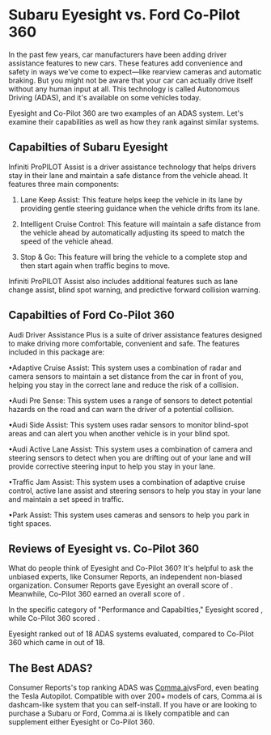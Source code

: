 # Subaru Eyesight vs. Ford Co-Pilot 360

In the past few years, car manufacturers have been adding driver assistance features to new cars. These features add convenience and safety in ways we've come to expect—like rearview cameras and automatic braking. But you might not be aware that your car can actually drive itself without any human input at all. This technology is called Autonomous Driving (ADAS), and it's available on some vehicles today.

Eyesight and Co-Pilot 360 are two examples of an ADAS system. Let's examine their capabilities as well as how they rank against similar systems.

## Capabilties of Subaru Eyesight

Infiniti ProPILOT Assist is a driver assistance technology that helps drivers stay in their lane and maintain a safe distance from the vehicle ahead. It features three main components:

1. Lane Keep Assist: This feature helps keep the vehicle in its lane by providing gentle steering guidance when the vehicle drifts from its lane.

2. Intelligent Cruise Control: This feature will maintain a safe distance from the vehicle ahead by automatically adjusting its speed to match the speed of the vehicle ahead.

3. Stop &amp; Go: This feature will bring the vehicle to a complete stop and then start again when traffic begins to move.

Infiniti ProPILOT Assist also includes additional features such as lane change assist, blind spot warning, and predictive forward collision warning.

## Capabilties of Ford Co-Pilot 360

Audi Driver Assistance Plus is a suite of driver assistance features designed to make driving more comfortable, convenient and safe. The features included in this package are:

•Adaptive Cruise Assist: This system uses a combination of radar and camera sensors to maintain a set distance from the car in front of you, helping you stay in the correct lane and reduce the risk of a collision.

•Audi Pre Sense: This system uses a range of sensors to detect potential hazards on the road and can warn the driver of a potential collision.

•Audi Side Assist: This system uses radar sensors to monitor blind-spot areas and can alert you when another vehicle is in your blind spot.

•Audi Active Lane Assist: This system uses a combination of camera and steering sensors to detect when you are drifting out of your lane and will provide corrective steering input to help you stay in your lane.

•Traffic Jam Assist: This system uses a combination of adaptive cruise control, active lane assist and steering sensors to help you stay in your lane and maintain a set speed in traffic.

•Park Assist: This system uses cameras and sensors to help you park in tight spaces.

## Reviews of Eyesight vs. Co-Pilot 360
What do people think of Eyesight and Co-Pilot 360? It's helpful to ask the unbiased experts, like Consumer Reports, an independent non-biased organization. Consumer Reports gave Eyesight an overall score of . Meanwhile, Co-Pilot 360 earned an overall score of .

In the specific category of "Performance and Capabilties," Eyesight scored , while Co-Pilot 360 scored .

Eyesight ranked  out of 18 ADAS systems evaluated, compared to Co-Pilot 360 which came in  out of 18.

## The Best ADAS?
Consumer Reports's top ranking ADAS was [Comma.ai](https://comma.ai?utm_medium=ref&utm_source=jwith&utm_campaign=Subaru)vsFord, even beating the Tesla Autopilot. Compatible with over 200+ models of cars, Comma.ai is dashcam-like system that you can self-install. If you have or are looking to purchase a Subaru or Ford, Comma.ai is likely compatible and can supplement either Eyesight or Co-Pilot 360. 

